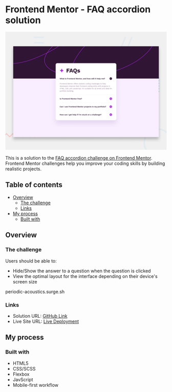 # Frontend Mentor - FAQ accordion solution

![Design preview for the FAQ accordion coding challenge](./design/desktop-preview.jpg)

This is a solution to the [FAQ accordion challenge on Frontend Mentor](https://www.frontendmentor.io/challenges/faq-accordion-wyfFdeBwBz). Frontend Mentor challenges help you improve your coding skills by building realistic projects. 

## Table of contents

- [Overview](#overview)
  - [The challenge](#the-challenge)
  - [Links](#links)
- [My process](#my-process)
  - [Built with](#built-with)



## Overview

### The challenge

Users should be able to:

- Hide/Show the answer to a question when the question is clicked
- View the optimal layout for the interface depending on their device's screen size

periodic-acoustics.surge.sh
### Links

- Solution URL: [GitHub Link](https://github.com/dev-marJ/FAQ-accordion)
- Live Site URL: [Live Deployment](periodic-acoustics.surge.sh)

## My process

### Built with

- HTML5
- CSS/SCSS 
- Flexbox
- JavScript
- Mobile-first workflow
